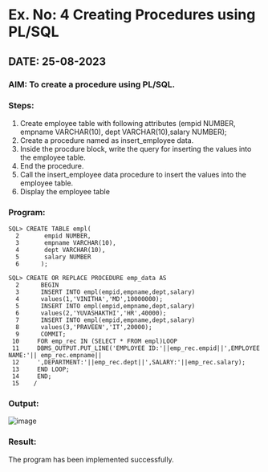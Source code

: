 # Ex. No: 4 Creating Procedures using PL/SQL
## DATE: 25-08-2023
### AIM: To create a procedure using PL/SQL.

### Steps:
1. Create employee table with following attributes (empid NUMBER, empname VARCHAR(10), dept VARCHAR(10),salary NUMBER);
2. Create a procedure named as insert_employee data.
3. Inside the procdure block, write the query for inserting the values into the employee table.
4. End the procedure.
5. Call the insert_employee data procedure to insert the values into the employee table.
6. Display the employee table

### Program:
```
SQL> CREATE TABLE empl(
  2       empid NUMBER,
  3       empname VARCHAR(10),
  4       dept VARCHAR(10),
  5       salary NUMBER
  6      );

SQL> CREATE OR REPLACE PROCEDURE emp_data AS
  2      BEGIN
  3      INSERT INTO empl(empid,empname,dept,salary)
  4      values(1,'VINITHA','MD',10000000);
  5      INSERT INTO empl(empid,empname,dept,salary)
  6      values(2,'YUVASHAKTHI','HR',40000);
  7      INSERT INTO empl(empid,empname,dept,salary)
  8      values(3,'PRAVEEN','IT',20000);
  9      COMMIT;
 10     FOR emp_rec IN (SELECT * FROM empl)LOOP
 11     DBMS_OUTPUT.PUT_LINE('EMPLOYEE ID:'||emp_rec.empid||',EMPLOYEE NAME:'|| emp_rec.empname||
 12     ',DEPARTMENT:'||emp_rec.dept||',SALARY:'||emp_rec.salary);
 13     END LOOP;
 14     END;
 15    /
```

### Output:
![image](https://github.com/VinithaNaidu/Ex-No-4-Creating-Procedures-using-PL-SQL/assets/121166004/58e32921-8e51-4f2e-803c-0e46915ee933)


### Result:
The program has been implemented successfully.
